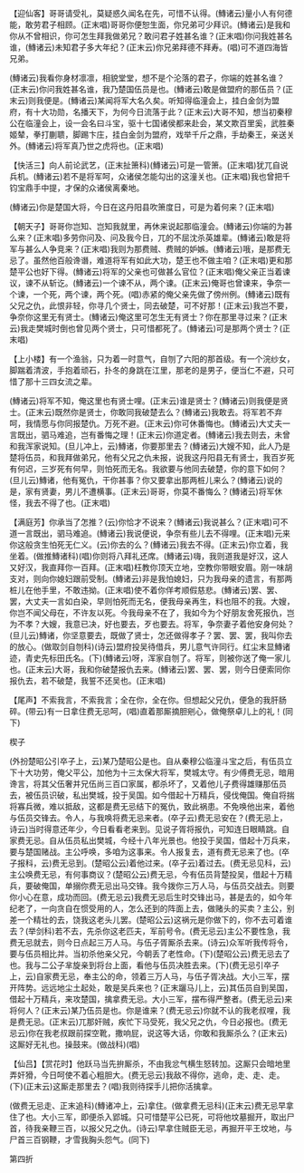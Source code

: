 <!-- { "loadSidebar": true } -->
【迎仙客】哥哥请受礼，莫疑惑久闻名在先，可惜不认得。(鱄诸云)量小人有何德能，敢劳君子相顾。(正末唱)哥哥你便恕生面，你兄弟可少拜识。(鱄诸云)是我和你从不曾相识，你可怎生拜我做弟兄？敢问君子姓甚名谁？(正末唱)你问我姓甚名谁，(鱄诸云)未知君子多大年纪？(正末云)你兄弟拜德不拜寿。(唱)可不道四海皆兄弟。

(鱄诸云)我看你身材凛凛，相貌堂堂，想不是个沦落的君子，你端的姓甚名谁？(正末云)你问我姓甚名谁，我乃楚国伍员是也。(鱄诸云)敢是做盟府的那伍员？(正末云)则我便是。(鱄诸云)某闻将军大名久矣。听知得临潼会上，挂白金剑为盟府，有十大功勋，名播天下，为何今日流落于此？(正末云)大哥不知，想当初秦穆公在临潼会上，设一会名曰斗宝，驱十七国诸侯都来赴会，某文欺百里奚，武胜秦姬辇，拳打蒯聩，脚踢卞庄，挂白金剑为盟府，戏举千斤之鼎，手劫秦王，亲送关外。(鱄诸云)将军真乃世之虎将也。(正末唱)

【快活三】向人前论武艺，(正末扯箫科)(鱄诸云)可是一管箫。(正末唱)犹兀自说兵机。(鱄诸云)若不是将军呵，众诸侯怎能勾出的这潼关也。(正末唱)我也曾把千钧宝鼎手中提，才保的众诸侯离秦地。

(鱄诸云)你是楚国大将，今日在这丹阳县吹箫度日，可是为着何来？(正末唱)

【朝天子】哥哥你岂知、岂知我就里，再休来说起那临潼会。(鱄诸云)你端的为甚么来？(正末唱)多劳你问及、问及我今日，兀的不屈沈杀英雄辈。(鱄诸云)敢是将军与甚么人争竞来？(正末唱)我则为那费贼、费贼的妒嫉。(鱄诸云)哦，是那费无忌了。虽然他百般谗谮，难道将军有如此大功，楚王也不做主咱？(正末唱)更和那楚平公也好下得。(鱄诸云)将军的父亲也可做甚么官位？(正末唱)俺父亲正当着谏议，谏不从斩讫。(鱄诸云)一个谏不从，两个谏。(正末云)俺哥也曾谏来，争奈一个谏，一个死，两个谏，两个死。(唱)赤紧的俺父亲先做了傍州例。(鱄诸云)既有父兄之仇，此恨非轻，你寻几个贤士，同去破楚，可不好那！(正末云)我岂不要，争奈你这里无有贤士。(鱄诸云)俺这里可怎生无有贤士？你在那里寻过来？(正末云)我走樊城时倒也曾见两个贤士，只可惜都死了。(鱄诸云)可是那两个贤士？(正末唱)

【上小楼】有一个渔翁，只为着一时意气，自刎了六阳的那首级。有一个浣纱女，脚踹着清波，手抱着顽石，扑冬的身跳在江里，那老的是男子，便当仁不避，只可惜了那十三四女流之辈。

(鱄诸云)将军不知，俺这里也有贤士哩。(正末云)谁是贤士？(鱄诸云)则我便是贤士。(正末云)既然你是贤士，你敢同我破楚去么？(鱄诸云)我敢去。将军若不弃呵，我情愿与你同报楚仇。万死不避。(正末云)你可休番悔也。(鱄诸云)大丈夫一言既出，驷马难追，岂有番悔之理！(正末云)你道定者。(鱄诸云)我去则去，未曾和我浑家说知。(旦儿冲上，云)鱄诸，你要那里去？(鱄诸云)大嫂不知，此人乃是楚将伍员，和我拜做弟兄，他有父兄之仇未报，说我这丹阳县无有贤士，我百岁死有何迟，三岁死有何早，则怕死而无名。我欲要与他同去破楚，你的意下如何？(旦儿云)鱄诸，他有冤仇，干你甚事？你又要拿出那两桩儿来么？(鱄诸云)说的是，家有贤妻，男儿不遭横事。(正末云)哥哥，你莫不番悔么？(鱄诸云)将军休怪，我去不得了也。(正末唱)

【满庭芳】你承当了怎推？(云)你恰才不说来？(鱄诸云)我说甚么？(正末唱)可不道一言既出，驷马难追。(鱄诸云)我说便说，争奈有些儿去不得哩。(正末唱)元来你这般贪生怕死无仁义。(云)你去的么？(鱄诸云)我去不得。(正末云)你立着，我坐着。(做推鱄诸科)(唱)你则将八拜礼还席。(鱄诸云)嗨，我则道我是好汉，这人又好汉，我直拜你一百拜。(正末唱)枉教你顶天立地，空教你带眼安眉。刚一味胡支对，则向你媳妇跟前受制。(鱄诸云)非是我怕媳妇，只为我母亲的遗言，有那两桩儿在他手里，不敢违拗。(正末唱)使不着你佯考顺假慈悲。(鱄诸云)罢、罢、罢，大丈夫一言如白染，早则怕死而无名，便我母亲再生，料也阻不的我。大嫂，你岂不闻父母在，不许友以死。今我母亲不在了，我如今为个好朋友舍死报仇，岂为不孝？大嫂，我意已决，好也要去，歹也要去。将军，争奈妻子着他安身何处？(旦儿云)鱄诸，你坚意要去，既做了贤士，怎还做得孝子？罢、罢、罢，我叫你去的放心。(做取剑自刎科)(诗云)盟府投吴待借兵，男儿意气许同行。红尘末显鱄诸迹，青史先标田氏名。(下)(鱄诸云)呀，浑家自刎了。将军，则被你送了俺一家儿也。(正末云)大哥，我和你破楚报仇去来。(鱄诸云)罢、罢、罢，则今日便索同你报仇去，若不破楚，我誓不还吴也。(正末唱)

【尾声】不索我言，不索我言；全在你，全在你。但想起父兄仇，便急的我肝肠碎。(带云)有一日拿住费无忌呵，(唱)直着那厮摘胆剜心，做俺祭卓儿上的礼！(同下)

楔子

(外扮楚昭公引卒子上，云)某乃楚昭公是也。自从秦穆公临潼斗宝之后，有伍员立下十大功劳，俺父平公，加他为十三太保大将军，樊城太守。有少傅费无忌，暗用谗言，将其父伍奢并兄伍尚三百口家属，都杀坏了，又着他儿子费得雄赚那伍员去，被伍员识破，私出樊城，投于吴国。如今借起十万精兵，侵伐俺国。俺自将揣将寡兵微，难以抵敌，这都是费无忌结下的冤仇，致此祸患。不免唤他出来，着他与伍员交锋去。令人，与我唤将费无忌来者。(卒子云)费无忌安在？(费无忌上，诗云)当时得意还年少，今日看看老来到。见说子胥将报仇，可知连日眼睛跳。自家费无忌。自从伍员私出樊城，今经十八年光景也。他投于吴国，借起十万兵来，要与楚国赌战。主公呼唤，多咱为这事来。令人报复去，道有费无忌来了也。(卒子报科，云)费无忌到。(楚昭公云)着他过来。(卒子云)着过去。(费无忌见科，云)主公唤费无忌，有何事商议？(楚昭公云)费无忌，今有伍员背楚投吴，借起十万精兵，要破俺国，单搦你费无忌出马交锋。我今拨你三万人马，与伍员交战去。则要你小心在意，成功而回。(费无忌云)我费无忌后生时交锋出马，甚是去的，如今年纪老了，一向贪自在惯受用的人，怎么还到的阵面上去，做赌头的买卖？主公，别差一个精壮的去，饶我这老头儿罢。(楚昭公云)这祸元是你做下的，你不去可着谁去？(举剑科)若不去，先杀你这老匹夫，军前号令。(费无忌云)主公不要性急，我费无忌就去，则今日点起三万人马。与伍子胥厮杀去来。(诗云)众军听我传将令，要与伍员相比并。当初杀他亲父兄，今朝丢了老性命。(下)(楚昭公云)费无忌去了也。我与二公子芈旋亲到将台上面，看他与伍员决胜去来。(下)(费无忌引卒子上，云)自家费无忌，奉主公的命，领着三万人马，与伍子胥决战。大小三军，摆开阵势。远远地尘土起处，敢是吴兵来也？(正末躧马儿上，云)其伍员自到吴国，借起十万精兵，来攻楚国，擒拿费无忌。大小三军，摆布得严整者。(费无忌云)来将何人？(正末云)某乃伍员是也。你是谁来？(费无忌云)你就不认的我老叔哩，我是费无忌。(正末云)兀那奸贼，疾忙下马受死，我父兄之仇，今日必报也。(费无忌云)你在我老叔跟前探空靴，撒响屁，说这等大话，你敢和我厮杀么？(正末云)这厮好无礼也。操鼓来。(做战科)(唱)

【仙吕】【赏花时】他跃马当先拚厮杀，不由我忿气横生怒转加。这厮只会暗地里弄奸猾，今日呵使不着心粗胆大。(费无忌云)我敌不得你，逃命，走、走、走。(下)(正末云)这厮走那里去？(唱)我则待探手儿把你活擒拿。

(做费无忌走、正末追科)(鱄诸冲上，云)拿住。(做拿费无忌科)(正末云)费无忌早拿住了也。大小三军，即便杀入郢城。只可惜楚平公已死，可将他坟墓掘开，取出尸首，待我亲鞭三百，以报父兄之仇。(诗云)早拿住贼臣无忌，再掘开平王坟地，与尸首三百钢鞭，才雪我胸头怨气。(同下)


第四折

